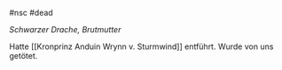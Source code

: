 #nsc #dead

*Schwarzer Drache, Brutmutter*

Hatte [[Kronprinz Anduin Wrynn v. Sturmwind]] entführt. Wurde von uns getötet.